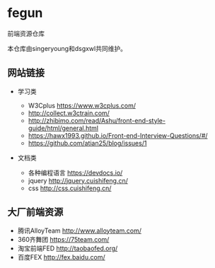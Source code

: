 # fegun
前端资源仓库

本仓库由singeryoung和dsgxwl共同维护。

## 网站链接
- 学习类
  - W3Cplus https://www.w3cplus.com/
  - http://collect.w3ctrain.com/
  - http://zhibimo.com/read/Ashu/front-end-style-guide/html/general.html
  - https://hawx1993.github.io/Front-end-Interview-Questions/#/
  - https://github.com/atian25/blog/issues/1

- 文档类
  - 各种编程语言 https://devdocs.io/
  - jquery http://jquery.cuishifeng.cn/
  - css http://css.cuishifeng.cn/

## 大厂前端资源
- 腾讯AlloyTeam http://www.alloyteam.com/
- 360齐舞团 https://75team.com/
- 淘宝前端FED http://taobaofed.org/
- 百度FEX http://fex.baidu.com/
